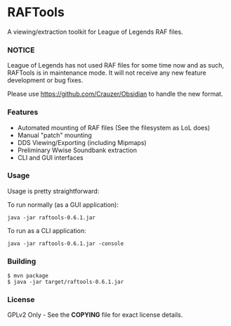 # RAFTools

A viewing/extraction toolkit for League of Legends RAF files.

### NOTICE

League of Legends has not used RAF files for some time now and as such,
RAFTools is in maintenance mode. It will not receive any new feature
development or bug fixes.

Please use https://github.com/Crauzer/Obsidian to handle the new format.

### Features
 * Automated mounting of RAF files (See the filesystem as LoL does)
 * Manual "patch" mounting
 * DDS Viewing/Exporting (including Mipmaps)
 * Preliminary Wwise Soundbank extraction
 * CLI and GUI interfaces

### Usage
Usage is pretty straightforward:

To run normally (as a GUI application):
```
java -jar raftools-0.6.1.jar
```

To run as a CLI application:
```
java -jar raftools-0.6.1.jar -console
```

### Building

```
$ mvn package
$ java -jar target/raftools-0.6.1.jar
```

### License
GPLv2 Only - See the **COPYING** file for exact license details.

